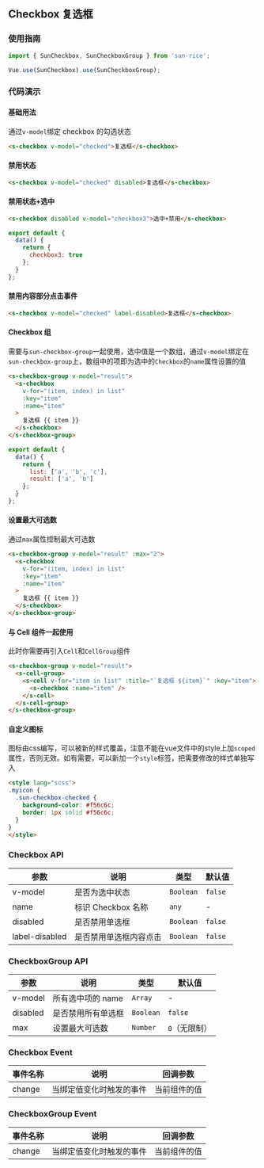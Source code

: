 ## Checkbox 复选框

### 使用指南
``` javascript
import { SunCheckbox, SunCheckboxGroup } from 'sun-rice';

Vue.use(SunCheckbox).use(SunCheckboxGroup);
```

### 代码演示

#### 基础用法
通过`v-model`绑定 checkbox 的勾选状态

```html
<s-checkbox v-model="checked">复选框</s-checkbox>
```

#### 禁用状态

```html
<s-checkbox v-model="checked" disabled>复选框</s-checkbox>
```

#### 禁用状态+选中
```html
<s-checkbox disabled v-model="checkbox3">选中+禁用</s-checkbox>
```
```js
export default {
  data() {
    return {
      checkbox3: true
    };
  }
};
```

#### 禁用内容部分点击事件

```html
<s-checkbox v-model="checked" label-disabled>复选框</s-checkbox>
```

#### Checkbox 组

需要与`sun-checkbox-group`一起使用，选中值是一个数组，通过`v-model`绑定在`sun-checkbox-group`上，数组中的项即为选中的`Checkbox`的`name`属性设置的值

```html
<s-checkbox-group v-model="result">
  <s-checkbox
    v-for="(item, index) in list"
    :key="item"
    :name="item"
  >
    复选框 {{ item }}
  </s-checkbox>
</s-checkbox-group>
```

```javascript
export default {
  data() {
    return {
      list: ['a', 'b', 'c'],
      result: ['a', 'b']
    };
  }
};
```

#### 设置最大可选数

通过`max`属性控制最大可选数

```html
<s-checkbox-group v-model="result" :max="2">
  <s-checkbox
    v-for="(item, index) in list"
    :key="item"
    :name="item"
  >
    复选框 {{ item }}
  </s-checkbox>
</s-checkbox-group>
```

#### 与 Cell 组件一起使用

此时你需要再引入`Cell`和`CellGroup`组件

```html
<s-checkbox-group v-model="result">
  <s-cell-group>
    <s-cell v-for="item in list" :title="`复选框 ${item}`" :key="item">
      <s-checkbox :name="item" />
    </s-cell>
  </s-cell-group>
</s-checkbox-group>
```

#### 自定义图标

图标由css编写，可以被新的样式覆盖，注意不能在vue文件中的style上加`scoped`属性，否则无效。如有需要，可以新加一个`style`标签，把需要修改的样式单独写入

```html
<style lang="scss">
.myicon {
  .sun-checkbox-checked {
    background-color: #f56c6c;
    border: 1px solid #f56c6c;
  }
}
</style>
```

### Checkbox API

| 参数 | 说明 | 类型 | 默认值 |
|-----------|-----------|-----------|-------------|
| v-model | 是否为选中状态 | `Boolean` | `false` |
| name | 标识 Checkbox 名称 | `any` | - |
| disabled | 是否禁用单选框 | `Boolean` | `false` |
| label-disabled | 是否禁用单选框内容点击 | `Boolean` | `false` |

### CheckboxGroup API

| 参数 | 说明 | 类型 | 默认值 |
|-----------|-----------|-----------|-------------|
| v-model | 所有选中项的 name | `Array` | - |
| disabled | 是否禁用所有单选框 | `Boolean` | `false` |
| max | 设置最大可选数 | `Number` | `0`（无限制） |

### Checkbox Event

| 事件名称 | 说明 | 回调参数 |
|-----------|-----------|-----------|
| change | 当绑定值变化时触发的事件 | 当前组件的值 |

### CheckboxGroup Event

| 事件名称 | 说明 | 回调参数 |
|-----------|-----------|-----------|
| change | 当绑定值变化时触发的事件 | 当前组件的值 |
